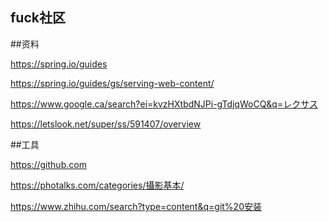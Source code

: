 ## fuck社区

##资料

https://spring.io/guides

https://spring.io/guides/gs/serving-web-content/

https://www.google.ca/search?ei=kvzHXtbdNJPi-gTdjqWoCQ&q=レクサス

https://letslook.net/super/ss/591407/overview

##工具

https://github.com

https://photalks.com/categories/攝影基本/

https://www.zhihu.com/search?type=content&q=git%20安装
